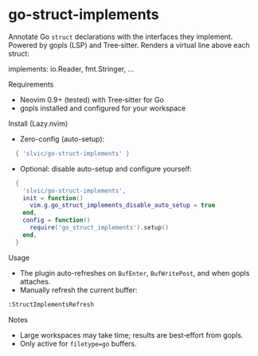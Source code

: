 go-struct-implements
====================

Annotate Go `struct` declarations with the interfaces they implement.
Powered by gopls (LSP) and Tree‑sitter. Renders a virtual line above each struct:

  implements: io.Reader, fmt.Stringer, ...

Requirements
- Neovim 0.9+ (tested) with Tree‑sitter for Go
- gopls installed and configured for your workspace

Install (Lazy.nvim)
- Zero-config (auto-setup):

```lua
  { 'slvic/go-struct-implements' }
```

- Optional: disable auto-setup and configure yourself:

```lua
  {
    'slvic/go-struct-implements',
    init = function()
      vim.g.go_struct_implements_disable_auto_setup = true
    end,
    config = function()
      require('go_struct_implements').setup()
    end,
  }
```

Usage
- The plugin auto-refreshes on `BufEnter`, `BufWritePost`, and when gopls attaches.
- Manually refresh the current buffer:

```sh
:StructImplementsRefresh
```

Notes
- Large workspaces may take time; results are best‑effort from gopls.
- Only active for `filetype=go` buffers.

